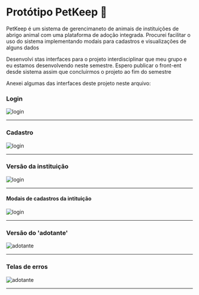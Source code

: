 # Protótipo PetKeep :dog:
<p>PetKeep é um sistema de gerencimaneto de animais de instituições de abrigo animal com uma plataforma de adoção integrada. Procurei facilitar o uso do sistema implementando modais para cadastros e visualizações de alguns dados
</p>
<p>Desenvolvi stas interfaces para o projeto interdisciplinar que meu grupo e eu estamos desenvolvendo neste semestre. Espero publicar o front-ent desde sistema assim que concluirmos o projeto ao fim do semestre</p>
<p>Anexei algumas das interfaces deste projeto neste arquivo:</p>  

### Login
![login](https://github.com/JulianyEufrasio/design-petkeep/blob/main/LOGIN%20DO%20USUARIO.png)
<hr>

### Cadastro
![login](https://github.com/JulianyEufrasio/design-petkeep/blob/main/CADASTRO%20DO%20USU%C3%81RIO.png)
<hr>

### Versão da instituição
![login](https://github.com/JulianyEufrasio/design-petkeep/blob/main/TELAS%20-%20INSTITUI%C3%87%C3%83O.png)
<hr>

#### Modais de cadastros da intituição
![login](https://github.com/JulianyEufrasio/design-petkeep/blob/main/MODAIS%20DE%20CADASTRO.png)
<hr>

### Versão do 'adotante'
![adotante](https://github.com/JulianyEufrasio/design-petkeep/blob/main/TELAS%20-%20ADOTANTE.png)
<hr>

### Telas de erros
![adotante](https://github.com/JulianyEufrasio/design-petkeep/blob/main/TELAS%20-%20ERROS.png)
<hr>
